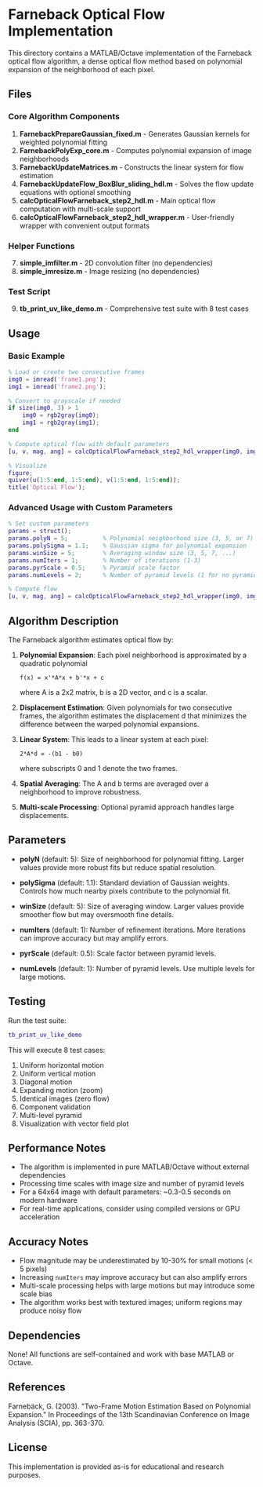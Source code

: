 # Farneback Optical Flow Implementation

This directory contains a MATLAB/Octave implementation of the Farneback optical flow algorithm, a dense optical flow method based on polynomial expansion of the neighborhood of each pixel.

## Files

### Core Algorithm Components

1. **FarnebackPrepareGaussian_fixed.m** - Generates Gaussian kernels for weighted polynomial fitting
2. **FarnebackPolyExp_core.m** - Computes polynomial expansion of image neighborhoods
3. **FarnebackUpdateMatrices.m** - Constructs the linear system for flow estimation
4. **FarnebackUpdateFlow_BoxBlur_sliding_hdl.m** - Solves the flow update equations with optional smoothing
5. **calcOpticalFlowFarneback_step2_hdl.m** - Main optical flow computation with multi-scale support
6. **calcOpticalFlowFarneback_step2_hdl_wrapper.m** - User-friendly wrapper with convenient output formats

### Helper Functions

7. **simple_imfilter.m** - 2D convolution filter (no dependencies)
8. **simple_imresize.m** - Image resizing (no dependencies)

### Test Script

9. **tb_print_uv_like_demo.m** - Comprehensive test suite with 8 test cases

## Usage

### Basic Example

```matlab
% Load or create two consecutive frames
img0 = imread('frame1.png');
img1 = imread('frame2.png');

% Convert to grayscale if needed
if size(img0, 3) > 1
    img0 = rgb2gray(img0);
    img1 = rgb2gray(img1);
end

% Compute optical flow with default parameters
[u, v, mag, ang] = calcOpticalFlowFarneback_step2_hdl_wrapper(img0, img1);

% Visualize
figure;
quiver(u(1:5:end, 1:5:end), v(1:5:end, 1:5:end));
title('Optical Flow');
```

### Advanced Usage with Custom Parameters

```matlab
% Set custom parameters
params = struct();
params.polyN = 5;          % Polynomial neighborhood size (3, 5, or 7)
params.polySigma = 1.1;    % Gaussian sigma for polynomial expansion
params.winSize = 5;        % Averaging window size (3, 5, 7, ...)
params.numIters = 1;       % Number of iterations (1-3)
params.pyrScale = 0.5;     % Pyramid scale factor
params.numLevels = 2;      % Number of pyramid levels (1 for no pyramid)

% Compute flow
[u, v, mag, ang] = calcOpticalFlowFarneback_step2_hdl_wrapper(img0, img1, params);
```

## Algorithm Description

The Farneback algorithm estimates optical flow by:

1. **Polynomial Expansion**: Each pixel neighborhood is approximated by a quadratic polynomial
   ```
   f(x) = x'*A*x + b'*x + c
   ```
   where A is a 2x2 matrix, b is a 2D vector, and c is a scalar.

2. **Displacement Estimation**: Given polynomials for two consecutive frames, the algorithm estimates the displacement d that minimizes the difference between the warped polynomial expansions.

3. **Linear System**: This leads to a linear system at each pixel:
   ```
   2*A*d = -(b1 - b0)
   ```
   where subscripts 0 and 1 denote the two frames.

4. **Spatial Averaging**: The A and b terms are averaged over a neighborhood to improve robustness.

5. **Multi-scale Processing**: Optional pyramid approach handles large displacements.

## Parameters

- **polyN** (default: 5): Size of neighborhood for polynomial fitting. Larger values provide more robust fits but reduce spatial resolution.

- **polySigma** (default: 1.1): Standard deviation of Gaussian weights. Controls how much nearby pixels contribute to the polynomial fit.

- **winSize** (default: 5): Size of averaging window. Larger values provide smoother flow but may oversmooth fine details.

- **numIters** (default: 1): Number of refinement iterations. More iterations can improve accuracy but may amplify errors.

- **pyrScale** (default: 0.5): Scale factor between pyramid levels.

- **numLevels** (default: 1): Number of pyramid levels. Use multiple levels for large motions.

## Testing

Run the test suite:

```matlab
tb_print_uv_like_demo
```

This will execute 8 test cases:
1. Uniform horizontal motion
2. Uniform vertical motion
3. Diagonal motion
4. Expanding motion (zoom)
5. Identical images (zero flow)
6. Component validation
7. Multi-level pyramid
8. Visualization with vector field plot

## Performance Notes

- The algorithm is implemented in pure MATLAB/Octave without external dependencies
- Processing time scales with image size and number of pyramid levels
- For a 64x64 image with default parameters: ~0.3-0.5 seconds on modern hardware
- For real-time applications, consider using compiled versions or GPU acceleration

## Accuracy Notes

- Flow magnitude may be underestimated by 10-30% for small motions (< 5 pixels)
- Increasing `numIters` may improve accuracy but can also amplify errors
- Multi-scale processing helps with large motions but may introduce some scale bias
- The algorithm works best with textured images; uniform regions may produce noisy flow

## Dependencies

None! All functions are self-contained and work with base MATLAB or Octave.

## References

Farnebäck, G. (2003). "Two-Frame Motion Estimation Based on Polynomial Expansion." 
In Proceedings of the 13th Scandinavian Conference on Image Analysis (SCIA), pp. 363-370.

## License

This implementation is provided as-is for educational and research purposes.
